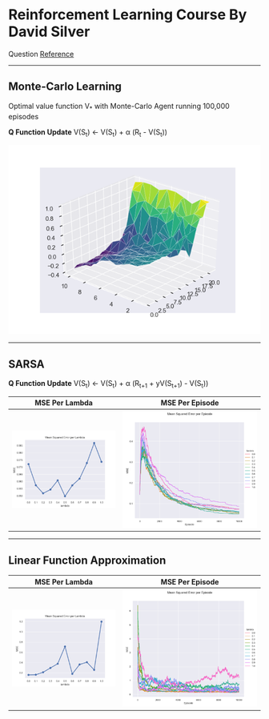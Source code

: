# Reinforcement Learning Course By David Silver

Question [Reference](reference)

---
## Monte-Carlo Learning
Optimal value function V<sub>*</sub> with Monte-Carlo Agent running 100,000 episodes

**Q Function Update**
V(S<sub>t</sub>) ← V(S<sub>t</sub>) + α (R<sub>t</sub> - V(S<sub>t</sub>))

![Tri-Surface Plot][mcGraph]

---
## SARSA
**Q Function Update**
V(S<sub>t</sub>) ← V(S<sub>t</sub>) + α (R<sub>t+1</sub> + yV(S<sub>t+1</sub>)  - V(S<sub>t</sub>))

MSE Per Lambda                  |  MSE Per Episode
:------------------------------:|:-------------------------:
![Point Plot][tdGraph1]  |  ![FacetGrid][tdGraph2]

---
## Linear Function Approximation

MSE Per Lambda                  |  MSE Per Episode
:------------------------------:|:-------------------------:
![Point Plot][lfaGraph1] |  ![FacetGrid][lfaGraph2]


[reference]: http://www0.cs.ucl.ac.uk/staff/d.silver/web/Teaching.html
[mcGraph]: https://raw.githubusercontent.com/weiweitoo/easy21-rl/master/img/mc.png
[tdGraph1]: https://raw.githubusercontent.com/weiweitoo/easy21-rl/master/img/td1.png
[tdGraph2]: https://raw.githubusercontent.com/weiweitoo/easy21-rl/master/img/td2.png
[lfaGraph1]: https://raw.githubusercontent.com/weiweitoo/easy21-rl/master/img/lfa1.png
[lfaGraph2]: https://raw.githubusercontent.com/weiweitoo/easy21-rl/master/img/lfa2.png